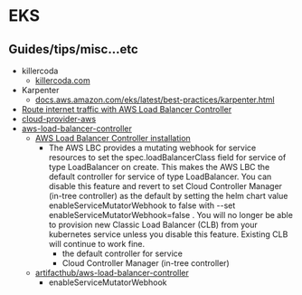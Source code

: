 # EKS

## Guides/tips/misc...etc

* killercoda
    * [killercoda.com](https://killercoda.com/)
* Karpenter
    * [docs.aws.amazon.com/eks/latest/best-practices/karpenter.html](https://docs.aws.amazon.com/eks/latest/best-practices/karpenter.html)
* [Route internet traffic with AWS Load Balancer Controller](https://docs.aws.amazon.com/eks/latest/userguide/aws-load-balancer-controller.html)
* [cloud-provider-aws](https://github.com/kubernetes/cloud-provider-aws)
* [aws-load-balancer-controller](https://github.com/kubernetes-sigs/aws-load-balancer-controller)
    * [AWS Load Balancer Controller installation](https://kubernetes-sigs.github.io/aws-load-balancer-controller/latest/deploy/installation/#aws-load-balancer-controller-installation)
        * The AWS LBC provides a mutating webhook for service resources to set the spec.loadBalancerClass field for service of type LoadBalancer on create. This makes the AWS LBC the default controller for service of type LoadBalancer. You can disable this feature and revert to set Cloud Controller Manager (in-tree controller) as the default by setting the helm chart value enableServiceMutatorWebhook to false with --set enableServiceMutatorWebhook=false . You will no longer be able to provision new Classic Load Balancer (CLB) from your kubernetes service unless you disable this feature. Existing CLB will continue to work fine.
            * the default controller for service
            * Cloud Controller Manager (in-tree controller)
    * [artifacthub/aws-load-balancer-controller](https://artifacthub.io/packages/helm/aws/aws-load-balancer-controller)
        * enableServiceMutatorWebhook